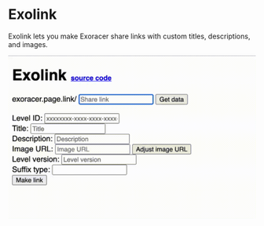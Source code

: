 # Exolink
Exolink lets you make Exoracer share links with custom titles, descriptions, and images.

[![Exolink demonstration](./demonstration.gif)](#)
